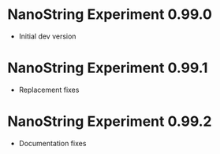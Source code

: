  # NanoString Experiment 0.99.0
* Initial dev version

 # NanoString Experiment 0.99.1
* Replacement fixes

 # NanoString Experiment 0.99.2
* Documentation fixes
